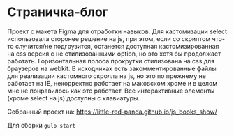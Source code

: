 # Страничка-блог
Проект с макета Figma для отработки навыков. Для кастомизации select использовала сторонее решение на js, при этом, если со скриптом что-то случится/не подгрузится, останется доступная кастомизированная на css версия с не стилизованными option, но это хотя бы продолжает работать.
Горизонтальная полоса прокрутки стилизована на css для браузеров на webkit. В исходниках есть закомментированные файлы для реализации кастомного скролла на js, но это по прежнему не работает на IE, некорректно работает на маковском хроме и в целом мне не понравилось как это работает.
Все интерактивные элементы (кроме select на js) доступны с клавиатуры. 


 Собранный проект на:
 https://little-red-panda.github.io/js_books_show/

Для сборки
`gulp start`
